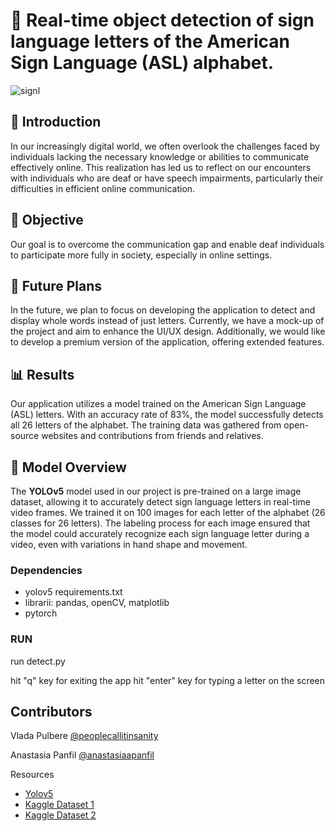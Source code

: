 # 🤖 Real-time object detection of sign language letters of the American Sign Language (ASL) alphabet. 
![signl](https://user-images.githubusercontent.com/92129567/236470362-a0224f9d-ac85-4e47-b889-842cc99004f6.jpg)




## 📖 **Introduction**
In our increasingly digital world, we often overlook the challenges faced by individuals lacking the necessary knowledge or abilities to communicate effectively online. This realization has led us to reflect on our encounters with individuals who are deaf or have speech impairments, particularly their difficulties in efficient online communication.

## 🎯 **Objective**
Our goal is to overcome the communication gap and enable deaf individuals to participate more fully in society, especially in online settings. 

## 🚀 **Future Plans**
In the future, we plan to focus on developing the application to detect and display whole words instead of just letters. Currently, we have a mock-up of the project and aim to enhance the UI/UX design. Additionally, we would like to develop a premium version of the application, offering extended features.

## 📊 **Results**
Our application utilizes a model trained on the American Sign Language (ASL) letters. With an accuracy rate of 83%, the model successfully detects all 26 letters of the alphabet. The training data was gathered from open-source websites and contributions from friends and relatives.

## 📐 **Model Overview**
The **YOLOv5** model used in our project is pre-trained on a large image dataset, allowing it to accurately detect sign language letters in real-time video frames. We trained it on 100 images for each letter of the alphabet (26 classes for 26 letters). The labeling process for each image ensured that the model could accurately recognize each sign language letter during a video, even with variations in hand shape and movement.

### Dependencies

* yolov5 requirements.txt
* librarii: pandas, openCV, matplotlib
* pytorch


### RUN

run detect.py

hit "q" key for exiting the app
hit "enter" key for typing a letter on the screen

## Contributors

 Vlada Pulbere    [@peoplecallitinsanity](https://github.com/peoplecallitinsanity)
 
 Anastasia Panfil    [@anastasiaapanfil](https://github.com/anastasiaapanfil)


Resources
* [Yolov5](https://github.com/ultralytics/yolov5)
* [Kaggle Dataset 1](https://www.kaggle.com/datasets/grassknoted/asl-alphabet)
* [Kaggle Dataset 2](https://www.kaggle.com/datasets/kapillondhe/american-sign-language)
